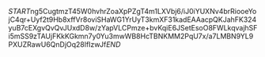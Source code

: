 $START$ng5CugtmzT45W0hvhrZoaXpPZgT4m1LXVbj6/iJ0iYUXNv4brRiooeYojC4qr+Uyf2t9Hb8xffVr8oviSHaWG1YrUyT3kmXF31kadEAAacpQKJahFK324yuB7cEXgvQvQvJUxdD8w/zYapVLCPmze+bvKqiE6JSetEsoO8FWLkqvajhSFi5mSS9zTAUjFKkKGkmn7y0Yu3mwWB8HcTBNKMM2PqU7x/a7LMBN9YL9PXUZRawU6QnDjOq28lfIzwJf$END$
